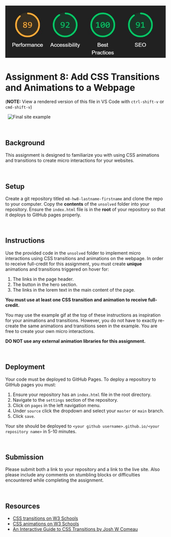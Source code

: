 ![Lighthouse Report Results](Images/Lighthouse-Report.jpg)

# Assignment 8: Add CSS Transitions and Animations to a Webpage

(**NOTE:** View a rendered version of this file in VS Code with `ctrl-shift-v` or `cmd-shift-v`)

&nbsp;
![Final site example](example.gif)

&nbsp;
## Background

This assignment is designed to familiarize you with using CSS animations and transitions to create micro interactions for your websites.

&nbsp;
## Setup

Create a git repository titled `m8-hw8-lastname-firstname` and clone the repo to your computer. Copy the **contents** of the `unsolved` folder into your repository. Ensure the `index.html` file is in the **root** of your repository so that it deploys to GitHub pages properly.

&nbsp;
## Instructions

Use the provided code in the `unsolved` folder to implement micro interactions using CSS transitions and animations on the webpage. In order to receive full-credit for this assignment, you must create **unique** animations and transitions triggered on hover for:

1. The links in the page header.
1. The button in the hero section.
1. The links in the lorem text in the main content of the page.

**You must use at least one CSS transition and animation to receive full-credit.**

You may use the example gif at the top of these instructions as inspiration for your animations and transitions. However, you do not have to exactly re-create the same animations and transitions seen in the example. You are free to create your own micro interactions.

**DO NOT use any external animation libraries for this assignment.**

&nbsp;
## Deployment

Your code must be deployed to GitHub Pages. To deploy a repository to GitHub pages you must:

1. Ensure your repository has an `index.html` file in the root directory.
1. Navigate to the `settings` section of the repository.
1. Click on `pages` in the left navigation menu.
1. Under `source` click the dropdown and select your `master` or `main` branch.
1. Click `save`.

Your site should be deployed to `<your github username>.github.io/<your repository name>` in 5-10 minutes.

&nbsp;
## Submission

Please submit both a link to your repository and a link to the live site. Also please include any comments on stumbling blocks or difficulties encountered while completing the assignment.

&nbsp;
## Resources

* [CSS transitions on W3 Schools](https://www.w3schools.com/css/css3_transitions.asp)
* [CSS animations on W3 Schools](https://www.w3schools.com/css/css3_animations.asp)
* [An Interactive Guide to CSS Transitions by Josh W Comeau](https://www.joshwcomeau.com/animation/css-transitions/)